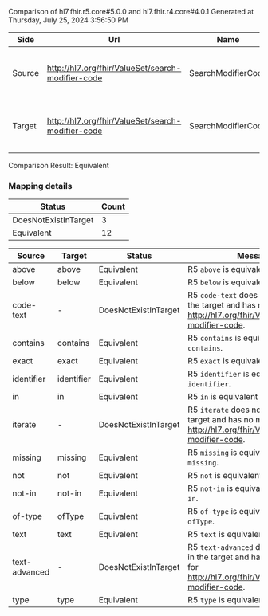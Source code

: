 Comparison of hl7.fhir.r5.core#5.0.0 and hl7.fhir.r4.core#4.0.1
Generated at Thursday, July 25, 2024 3:56:50 PM

| Side | Url | Name | Title | Description |
| --- | --- | --- | --- | --- |
| Source | http://hl7.org/fhir/ValueSet/search-modifier-code | SearchModifierCode | Search Modifier Code | A supported modifier for a search parameter. |
| Target | http://hl7.org/fhir/ValueSet/search-modifier-code | SearchModifierCode | SearchModifierCode | A supported modifier for a search parameter. |


Comparison Result: Equivalent


### Mapping details

| Status | Count |
| ------ | ----- |
DoesNotExistInTarget | 3 |
Equivalent | 12 |


| Source | Target | Status | Message |
| ------ | ------ | ------ | ------- |
| above | above | Equivalent | R5 `above` is equivalent to R4 `above`. |
| below | below | Equivalent | R5 `below` is equivalent to R4 `below`. |
| code-text | - | DoesNotExistInTarget | R5 `code-text` does not appear in the target and has no mapping for http://hl7.org/fhir/ValueSet/search-modifier-code. |
| contains | contains | Equivalent | R5 `contains` is equivalent to R4 `contains`. |
| exact | exact | Equivalent | R5 `exact` is equivalent to R4 `exact`. |
| identifier | identifier | Equivalent | R5 `identifier` is equivalent to R4 `identifier`. |
| in | in | Equivalent | R5 `in` is equivalent to R4 `in`. |
| iterate | - | DoesNotExistInTarget | R5 `iterate` does not appear in the target and has no mapping for http://hl7.org/fhir/ValueSet/search-modifier-code. |
| missing | missing | Equivalent | R5 `missing` is equivalent to R4 `missing`. |
| not | not | Equivalent | R5 `not` is equivalent to R4 `not`. |
| not-in | not-in | Equivalent | R5 `not-in` is equivalent to R4 `not-in`. |
| of-type | ofType | Equivalent | R5 `of-type` is equivalent to R4 `ofType`. |
| text | text | Equivalent | R5 `text` is equivalent to R4 `text`. |
| text-advanced | - | DoesNotExistInTarget | R5 `text-advanced` does not appear in the target and has no mapping for http://hl7.org/fhir/ValueSet/search-modifier-code. |
| type | type | Equivalent | R5 `type` is equivalent to R4 `type`. |

